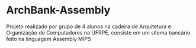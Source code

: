 # ArchBank-Assembly
Projeto realizado por grupo de 4 alunos na cadeira de Arquitetura e Organização de Computadores na UFRPE, consiste em um sitema bancário feito na linguagem Assembly MIPS
